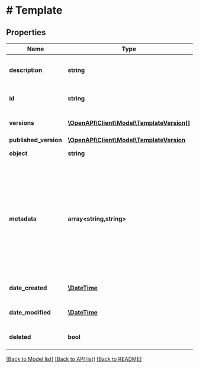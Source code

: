 # # Template

## Properties

Name | Type | Description | Notes
------------ | ------------- | ------------- | -------------
**description** | **string** | An internal description that identifies this resource. Must be no longer than 255 characters. | [optional]
**id** | **string** | Unique identifier prefixed with &#x60;tmpl_&#x60;. ID of a saved [HTML template](#section/HTML-Templates). |
**versions** | [**\OpenAPI\Client\Model\TemplateVersion[]**](TemplateVersion.md) | An array of all non-deleted [version objects](#tag/Template-Versions) associated with the template. |
**published_version** | [**\OpenAPI\Client\Model\TemplateVersion**](TemplateVersion.md) |  |
**object** | **string** | Value is resource type. | [optional] [default to OBJECT_TEMPLATE]
**metadata** | **array<string,string>** | Use metadata to store custom information for tagging and labeling back to your internal systems. Must be an object with up to 20 key-value pairs. Keys must be at most 40 characters and values must be at most 500 characters. Neither can contain the characters &#x60;\&quot;&#x60; and &#x60;\\&#x60;. i.e. &#39;{\&quot;customer_id\&quot; : \&quot;NEWYORK2015\&quot;}&#39; Nested objects are not supported.  See [Metadata](#section/Metadata) for more information. | [optional]
**date_created** | [**\DateTime**](\DateTime.md) | A timestamp in ISO 8601 format of the date the resource was created. | [optional]
**date_modified** | [**\DateTime**](\DateTime.md) | A timestamp in ISO 8601 format of the date the resource was last modified. | [optional]
**deleted** | **bool** | Only returned if the resource has been successfully deleted. | [optional]

[[Back to Model list]](../../README.md#models) [[Back to API list]](../../README.md#endpoints) [[Back to README]](../../README.md)
